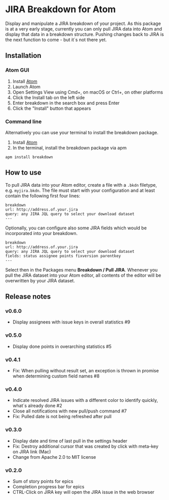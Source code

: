 # JIRA Breakdown for Atom

Display and manipulate a JIRA breakdown of your project. As this package is at a very early stage, currently you can only pull JIRA data into Atom and display that data in a breakdown structure. Pushing changes back to JIRA is the next function to come - but it´s not there yet.

## Installation

### Atom GUI

1. Install [Atom](https://atom.io)
2. Launch Atom
3. Open Settings View using Cmd+, on macOS or Ctrl+, on other platforms
4. Click the Install tab on the left side
5. Enter breakdown in the search box and press Enter
6. Click the "Install" button that appears

### Command line

Alternatively you can use your terminal to install the breakdown package.

1. Install [Atom](https://atom.io)
2. In the terminal, install the breakdown package via apm

```
apm install breakdown
```

## How to use

To pull JIRA data into your Atom editor, create a file with a `.bkdn` filetype, e.g. `myjira.bkdn`. The file must start with your configuration and at least contain the following first four lines:

```
breakdown
url: http://address.of.your.jira
query: any JIRA JQL query to select your download dataset
---
```

Optionally, you can configure also some JIRA fields which would be incorporated into your breakdown.

```
breakdown
url: http://address.of.your.jira
query: any JIRA JQL query to select your download dataset
fields: status assignee points fixversion parentkey
---
```

Select then in the Packages menu **Breakdown / Pull JIRA**. Whenever you pull the JIRA dataset into your Atom editor, all contents of the editor will be overwritten by your JIRA dataset.

## Release notes

### v0.6.0

- Display assignees with issue keys in overall statistics #9

### v0.5.0

- Display done points in overarching statistics #5

### v0.4.1

- Fix: When pulling without result set, an exception is thrown in promise when determining custom field names #8

### v0.4.0

- Indicate resolved JIRA issues with a different color to identify quickly, what´s already done #2
- Close all notifications with new pull/push command #7
- Fix: Pulled date is not being refreshed after pull

### v0.3.0

- Display date and time of last pull in the settings header
- Fix: Destroy additional cursor that was created by click with meta-key on JIRA link (Mac)
- Change from Apache 2.0 to MIT license

### v0.2.0

- Sum of story points for epics
- Completion progress bar for epics
- CTRL-Click on JIRA key will open the JIRA issue in the web browser
